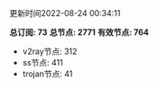 更新时间2022-08-24 00:34:11

**总订阅: 73**
**总节点: 2771**
**有效节点: 764**
- v2ray节点: 312
- ss节点: 411
- trojan节点: 41
